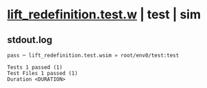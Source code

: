 # [lift_redefinition.test.w](../../../../../examples/tests/valid/lift_redefinition.test.w) | test | sim

## stdout.log
```log
pass ─ lift_redefinition.test.wsim » root/env0/test:test
 
Tests 1 passed (1)
Test Files 1 passed (1)
Duration <DURATION>
```

